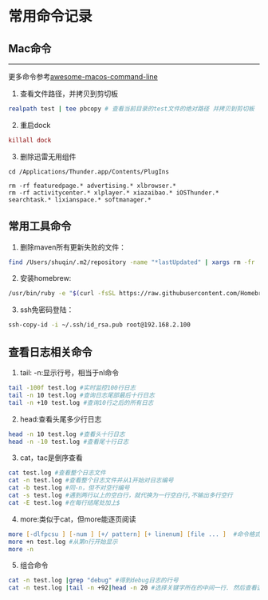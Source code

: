 # 常用命令记录
## Mac命令
---
更多命令参考[awesome-macos-command-line](https://github.com/herrbischoff/awesome-macos-command-line)
1. 查看文件路径，并拷贝到剪切板
``` zsh
realpath test | tee pbcopy # 查看当前目录的test文件的绝对路径 并拷贝到剪切板
```
2. 重启dock
```mac
killall dock
```
3. 删除迅雷无用组件
```shell
cd /Applications/Thunder.app/Contents/PlugIns

rm -rf featuredpage.* advertising.* xlbrowser.*
rm -rf activitycenter.* xlplayer.* xiazaibao.* iOSThunder.* searchtask.* lixianspace.* softmanager.*
```

## 常用工具命令
1. 删除maven所有更新失败的文件：
``` zsh
find /Users/shuqin/.m2/repository -name "*lastUpdated" | xargs rm -fr 
```
2. 安装homebrew:
```zsh
/usr/bin/ruby -e "$(curl -fsSL https://raw.githubusercontent.com/Homebrew/install/master/install)"
```
3. ssh免密码登陆：
```zsh
ssh-copy-id -i ~/.ssh/id_rsa.pub root@192.168.2.100
```
## 查看日志相关命令
1. tail: -n:显示行号，相当于nl命令
```zsh
tail -100f test.log #实时监控100行日志
tail -n 10 test.log #查询日志尾部最后十行日志
tail -n +10 test.log #查询10行之后的所有日志
```
2. head:查看头尾多少行日志
```zsh
head -n 10 test.log #查看头十行日志
head -n -10 test.log #查看尾十行日志
```
3. cat，tac是倒序查看
```zsh
cat test.log #查看整个日志文件
cat -n test.log #查看整个日志文件并从1开始对日志编号
cat -b test.log #同-n，但不对空行编号
cat -s test.log #遇到两行以上的空白行，就代换为一行空白行,不输出多行空行
cat -E test.log #在每行结尾处加上$
```
4. more:类似于cat，但more能逐页阅读
```zsh
more [-dlfpcsu ] [-num ] [+/ pattern] [+ linenum] [file ... ]  #命令格式
more +n test.log #从第n行开始显示
more -n 
```
5. 组合命令
```zsh
cat -n test.log |grep "debug" #得到debug日志的行号
cat -n test.log |tail -n +92|head -n 20 #选择关键字所在的中间一行. 然后查看这个关键字前10行和后10行的日志
```

